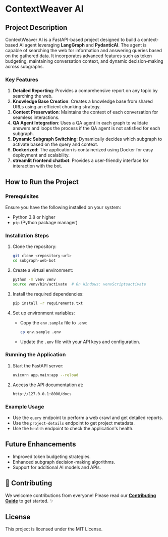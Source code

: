 # ContextWeaver AI

## Project Description

ContextWeaver AI is a FastAPI-based project designed to build a context-based AI agent leveraging **LangGraph** and **PydanticAI**. The agent is capable of searching the web for information and answering queries based on the gathered data. It incorporates advanced features such as token budgeting, maintaining conversation context, and dynamic decision-making across subgraphs.

### Key Features

1. **Detailed Reporting**: Provides a comprehensive report on any topic by searching the web.
2. **Knowledge Base Creation**: Creates a knowledge base from shared URLs using an efficient chunking strategy.
3. **Context Preservation**: Maintains the context of each conversation for seamless interactions.
4. **QA Agent Integration**: Uses a QA agent in each graph to validate answers and loops the process if the QA agent is not satisfied for each subgraph.
5. **Dynamic Subgraph Switching**: Dynamically decides which subgraph to activate based on the query and context.
6. **Dockerized**: The application is containerized using Docker for easy deployment and scalability.
7. **streamlit frontend chatbot**: Provides a user-friendly interface for interaction with the bot.

## How to Run the Project

### Prerequisites

Ensure you have the following installed on your system:
- Python 3.8 or higher
- `pip` (Python package manager)

### Installation Steps

1. Clone the repository:
   ```bash
   git clone <repository-url>
   cd subgraph-web-bot
   ```

2. Create a virtual environment:
   ```bash
   python -m venv venv
   source venv/bin/activate  # On Windows: venvScriptsactivate
   ```

3. Install the required dependencies:
   ```bash
   pip install -r requirements.txt
   ```

4. Set up environment variables:
   - Copy the `env.sample` file to `.env`:
     ```bash
     cp env.sample .env
     ```
   - Update the `.env` file with your API keys and configuration.

### Running the Application

1. Start the FastAPI server:
   ```bash
   uvicorn app.main:app --reload
   ```

2. Access the API documentation at:
   ```
   http://127.0.0.1:8000/docs
   ```

### Example Usage

- Use the `query` endpoint to perform a web crawl and get detailed reports.
- Use the `project-details` endpoint to get project metadata.
- Use the `health` endpoint to check the application's health.

## Future Enhancements

- Improved token budgeting strategies.
- Enhanced subgraph decision-making algorithms.
- Support for additional AI models and APIs.

## 🤝 Contributing

We welcome contributions from everyone! Please read our [**Contributing Guide**](CONTRIBUTING.md) to get started. ✨

## License

This project is licensed under the MIT License.